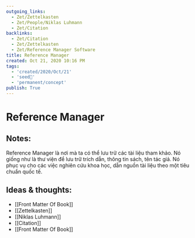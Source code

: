 ```yaml
---
outgoing_links:
  - Zet/Zettelkasten
  - Zet/People/Niklas Luhmann
  - Zet/Citation
backlinks:
  - Zet/Citation
  - Zet/Zettelkasten
  - Zet/Reference Manager Software
title: Reference Manager
created: Oct 21, 2020 10:16 PM
tags:
  - 'created/2020/Oct/21'
  - 'seed🥜'
  - 'permanent/concept'
publish: True
---
```

# Reference Manager

## Notes:
Reference Manager là nơi mà ta có thể lưu trữ các tài liệu tham khảo. Nó giống như là thư viện để lưu trữ trích dẫn, thông tin sách, tên tác giả. Nó phục vụ cho các việc nghiên cứu khoa học, dẫn nguồn tài liệu theo một tiêu chuẩn quốc tế.

## Ideas & thoughts:
- [[Front Matter Of Book]]
- [[Zettelkasten]]
- [[Niklas Luhmann]]
- [[Citation]]
- [[Front Matter Of Book]]